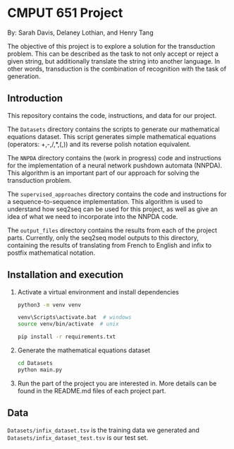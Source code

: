 # CMPUT 651 Project
By: Sarah Davis, Delaney Lothian, and Henry Tang

The objective of this project is to explore a solution for the transduction problem.
This can be described as the task to not only accept or reject a given string, but additionally translate the string into another language.
In other words, transduction is the combination of recognition with the task of generation.

## Introduction

This repository contains the code, instructions, and data for our project.

The `Datasets` directory contains the scripts to generate our mathematical equations dataset.
This script generates simple mathematical equations (operators: +,-,/,*,(,)) and its reverse polish notation equivalent.

The `NNPDA` directory contains the (work in progress) code and instructions for the implementation of a neural network pushdown automata (NNPDA).
This algorithm is an important part of our approach for solving the transduction problem.

The `supervised_approaches` directory contains the code and instructions for a sequence-to-sequence implementation.
This algorithm is used to understand how seq2seq can be used for this project, as well as give an idea of what we need to incorporate into the NNPDA code.

The `output_files` directory contains the results from each of the project parts.
Currently, only the seq2seq model outputs to this directory, containing the results of translating from French to English and infix to postfix mathematical notation.

## Installation and execution

1. Activate a virtual environment and install dependencies 
	```bash
    python3 -m venv venv
 
    venv\Scripts\activate.bat  # windows
    source venv/bin/activate  # unix
 
    pip install -r requirements.txt
	```
 
2. Generate the mathematical equations dataset
   ```bash
   cd Datasets
   python main.py
   ```
 
3. Run the part of the project you are interested in.
    More details can be found in the README.md files of each project part.

 ## Data
 
 `Datasets/infix_dataset.tsv` is the training data we generated and `Datasets/infix_dataset_test.tsv` is our test set.
